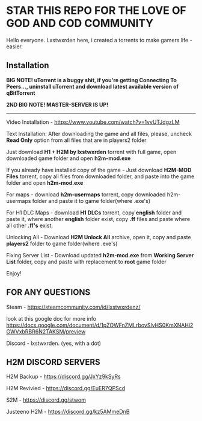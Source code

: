 # STAR THIS REPO FOR THE LOVE OF GOD AND COD COMMUNITY

Hello everyone. Lxstwxrden here, i created a torrents to make gamers life - easier.

## Installation
**BIG NOTE! uTorrent is a buggy shit, if you're getting **Connecting To Peers...**, uninstall uTorrent and download latest available version of qBitTorrent**

**2ND BIG NOTE! MASTER-SERVER IS UP!**

------------------------------------------

Video Installation - https://www.youtube.com/watch?v=1vvUTJdgzLM

Text Installation:
After downloading the game and all files, please, uncheck **Read Only** option from all files that are in players2 folder

Just download **H1 + H2M by lxstwxrden** torrent with full game, open downloaded game folder and open **h2m-mod.exe**

If you already have installed copy of the game - Just download **H2M-MOD Files** torrent, copy all files from downloaded folder, and paste into the game folder and open **h2m-mod.exe**

For maps - download **h2m-usermaps** torrent, copy downloaded h2m-usermaps folder and paste it to game folder(where .exe's)

For H1 DLC Maps - download **H1 DLCs** torrent, copy **english** folder and paste it, where another **english** folder exist, copy **.ff** files and paste where all other **.ff's** exist.

Unlocking All - Download **H2M Unlock All** archive, open it, copy and paste **players2** folder to game folder(where .exe's)

Fixing Server List - Download updated **h2m-mod.exe** from **Working Server List** folder, copy and paste with replacement to **root** game folder 

Enjoy!

## FOR ANY QUESTIONS
Steam - https://steamcommunity.com/id/lxstwxrdenz/

look at this google doc for more info
https://docs.google.com/document/d/1pZOWFnZMLrbovSlvHS0KmXNAHi2GWVxbRBR6N2TAKSM/preview

Discord - lxstwxrden. (yes, with a dot)

## H2M DISCORD SERVERS
H2M Backup - https://discord.gg/JxYz9kSyRs

H2M Revivied - https://discord.gg/EuER7QPScd

S2M - https://discord.gg/stwom

Justeeno H2M - https://discord.gg/kz5AMmeDnB
